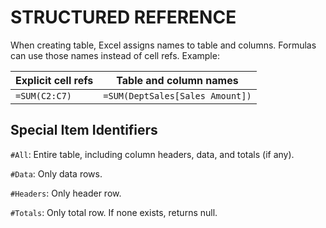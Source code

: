 # STRUCTURED REFERENCE

When creating table, Excel assigns names to table and columns. Formulas can use those names instead of cell refs. Example:

| Explicit cell refs | Table and column names          |
| ------------------ | ------------------------------- |
| `=SUM(C2:C7)`      | `=SUM(DeptSales[Sales Amount])` |

## Special Item Identifiers

`#All`: Entire table, including column headers, data, and totals (if any).

`#Data`: Only data rows.

`#Headers`: Only header row.

`#Totals`: Only total row. If none exists, returns null.
